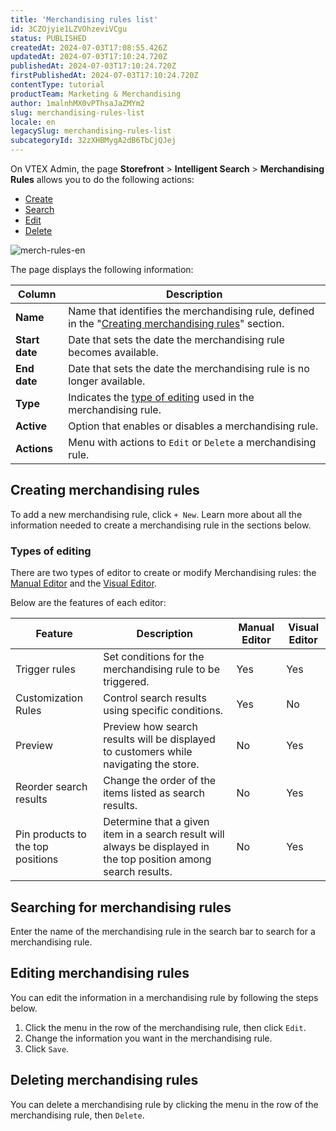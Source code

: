 ```yaml
---
title: 'Merchandising rules list'
id: 3CZOjyie1LZVOhzeviVCgu
status: PUBLISHED
createdAt: 2024-07-03T17:08:55.426Z
updatedAt: 2024-07-03T17:10:24.720Z
publishedAt: 2024-07-03T17:10:24.720Z
firstPublishedAt: 2024-07-03T17:10:24.720Z
contentType: tutorial
productTeam: Marketing & Merchandising
author: 1malnhMX0vPThsaJaZMYm2
slug: merchandising-rules-list
locale: en
legacySlug: merchandising-rules-list
subcategoryId: 32zXHBMygA2dB6TbCjQJej
---
```


On VTEX Admin, the page **Storefront** > **Intelligent Search** > **Merchandising Rules** allows you to do the following actions: 

* [Create](#creating-merchandising-rules)
* [Search](#searching-merchandising-rules)
* [Edit](#editing-merchandising-rules)
* [Delete](#deleting-merchandising-rules)

![merch-rules-en](//images.ctfassets.net/alneenqid6w5/3EB5tru4DiZzTMQ7oe8xHV/6b6dc34a4127cd654dab40fa17a70664/merch-rules-en.PNG)

The page displays the following information: 

| Column | Description |
| - | - |
| __Name__ | Name that identifies the merchandising rule, defined in the "[Creating merchandising rules](#creating-merchandising-rules)" section. |
| __Start date__ | Date that sets the date the merchandising rule becomes available. |
| __End date__ | Date that sets the date the merchandising rule is no longer available. |
| __Type__ | Indicates the [type of editing](#type-of-editing) used in the merchandising rule. |
| __Active__ | Option that enables or disables a merchandising rule. |
| __Actions__ <i class="fas fa-ellipsis-v"></i>| Menu with actions to `Edit` or `Delete` a merchandising rule. |

## Creating merchandising rules

To add a new merchandising rule, click `+ New`. Learn more about all the information needed to create a merchandising rule in the sections below.

### Types of editing

There are two types of editor to create or modify Merchandising rules: the [Manual Editor](https://help.vtex.com/en/tracks/vtex-intelligent-search--19wrbB7nEQcmwzDPl1l4Cb/2FpbarYzsnbg7aZZn3TGF8) and the [Visual Editor](https://help.vtex.com/en/tracks/vtex-intelligent-search--19wrbB7nEQcmwzDPl1l4Cb/2ejly01m1w28RsZlCKowEr).

Below are the features of each editor:

| Feature | Description | Manual Editor | Visual Editor |
|---|---|---|---|
| Trigger rules | Set conditions for the merchandising rule to be triggered. | Yes | Yes |
| Customization Rules | Control search results using specific conditions. | Yes | No |
| Preview | Preview how search results will be displayed to customers while navigating the store. | No | Yes |
| Reorder search results | Change the order of the items listed as search results. | No | Yes |
| Pin products to the top positions | Determine that a given item in a search result will always be displayed in the top position among search results. | No | Yes |

## Searching for merchandising rules

Enter the name of the merchandising rule in the search bar to search for a merchandising rule.

## Editing merchandising rules

You can edit the information in a merchandising rule by following the steps below.

1. Click the menu <i class="fas fa-ellipsis-v"></i> in the row of the merchandising rule, then click <i class="fas fa-pencil-alt"></i> `Edit`.
2. Change the information you want in the merchandising rule.
3. Click `Save`.

## Deleting merchandising rules

You can delete a merchandising rule by clicking the menu <i class="fas fa-ellipsis-v"></i> in the row of the merchandising rule, then <i class="fas fa-trash"></i> `Delete`.

